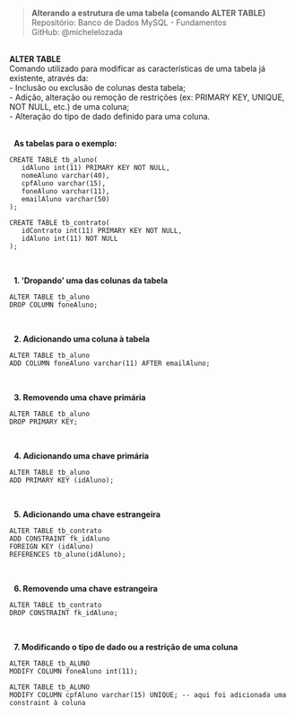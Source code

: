 > **Alterando a estrutura de uma tabela (comando ALTER TABLE)**    
> Repositório: Banco de Dados MySQL - Fundamentos  
> GitHub: @michelelozada
&nbsp;
     
&nbsp;     
**ALTER TABLE**  
Comando utilizado para modificar as características de uma tabela já existente, através da:  
	- Inclusão ou exclusão de colunas desta tabela;  
	- Adição, alteração ou remoção de restrições (ex: PRIMARY KEY, UNIQUE, NOT NULL, etc.) de uma coluna;  
	- Alteração do tipo de dado definido para uma coluna.  
&nbsp;
     
&nbsp;
**As tabelas para o exemplo:**   

```
CREATE TABLE tb_aluno(
   idAluno int(11) PRIMARY KEY NOT NULL,
   nomeAluno varchar(40),
   cpfAluno varchar(15),
   foneAluno varchar(11),
   emailAluno varchar(50)
);
```
```
CREATE TABLE tb_contrato(
   idContrato int(11) PRIMARY KEY NOT NULL,
   idAluno int(11) NOT NULL
);
```
&nbsp;
     
&nbsp;
**1. 'Dropando' uma das colunas da tabela**  
```
ALTER TABLE tb_aluno
DROP COLUMN foneAluno;
```
&nbsp;
     
&nbsp;
**2. Adicionando uma coluna à tabela**  
```
ALTER TABLE tb_aluno
ADD COLUMN foneAluno varchar(11) AFTER emailAluno;
```
&nbsp;
     
&nbsp;
**3. Removendo uma chave primária**  
```
ALTER TABLE tb_aluno
DROP PRIMARY KEY;
```
&nbsp;
     
&nbsp;
**4. Adicionando uma chave primária**  
```
ALTER TABLE tb_aluno
ADD PRIMARY KEY (idAluno);
```
&nbsp;
     
&nbsp;
**5. Adicionando uma chave estrangeira**  
```
ALTER TABLE tb_contrato
ADD CONSTRAINT fk_idAluno
FOREIGN KEY (idAluno)
REFERENCES tb_aluno(idAluno);
```
&nbsp;
     
&nbsp;
**6. Removendo uma chave estrangeira**  
```
ALTER TABLE tb_contrato
DROP CONSTRAINT fk_idAluno;
```
&nbsp;
     
&nbsp;
**7. Modificando o tipo de dado ou a restrição de uma coluna**  
```
ALTER TABLE tb_ALUNO
MODIFY COLUMN foneAluno int(11);
```
```
ALTER TABLE tb_ALUNO
MODIFY COLUMN cpfAluno varchar(15) UNIQUE; -- aqui foi adicionada uma constraint à coluna
```